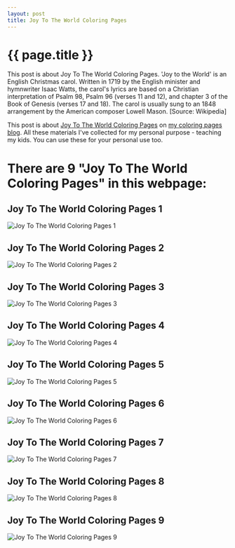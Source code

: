 ```yaml
---
layout: post
title: Joy To The World Coloring Pages
---
```


{{ page.title }}
================

This post is about Joy To The World Coloring Pages. 'Joy to the World' is an English Christmas carol. Written in 1719 by the English minister and hymnwriter Isaac Watts, the carol's lyrics are based on a Christian interpretation of Psalm 98, Psalm 96 (verses 11 and 12), and chapter 3 of the Book of Genesis (verses 17 and 18). The carol is usually sung to an 1848 arrangement by the American composer Lowell Mason. [Source: Wikipedia]

This post is about  [Joy To The World Coloring Pages](https://coloring-pages.github.io/2022/1/20/Joy-To-The-World-Coloring-Pages.html) on [my coloring pages blog](https://coloring-pages.github.io/). All these materials I've collected for my personal purpose - teaching my kids. You can use these for your personal use too.

# **There are 9 "Joy To The World Coloring Pages" in this webpage:**

## Joy To The World Coloring Pages 1

![Joy To The World Coloring Pages 1](https://coloring-pages.github.io/coloring-pages/Joy-To-The-World-Coloring-Pages-1.png)

<script async src="https://pagead2.googlesyndication.com/pagead/js/adsbygoogle.js?client=ca-pub-6753140515841889" crossorigin="anonymous"></script> <ins class="adsbygoogle" style="display:block" data-ad-format="autorelaxed" data-ad-client="ca-pub-6753140515841889" data-ad-slot="5405745125"></ins><script>(adsbygoogle = window.adsbygoogle || []).push({}); </script>

## Joy To The World Coloring Pages 2

![Joy To The World Coloring Pages 2](https://coloring-pages.github.io/coloring-pages/Joy-To-The-World-Coloring-Pages-2.png)

## Joy To The World Coloring Pages 3

![Joy To The World Coloring Pages 3](https://coloring-pages.github.io/coloring-pages/Joy-To-The-World-Coloring-Pages-3.png)

## Joy To The World Coloring Pages 4

![Joy To The World Coloring Pages 4](https://coloring-pages.github.io/coloring-pages/Joy-To-The-World-Coloring-Pages-4.png)

## Joy To The World Coloring Pages 5

![Joy To The World Coloring Pages 5](https://coloring-pages.github.io/coloring-pages/Joy-To-The-World-Coloring-Pages-5.png)

## Joy To The World Coloring Pages 6

![Joy To The World Coloring Pages 6](https://coloring-pages.github.io/coloring-pages/Joy-To-The-World-Coloring-Pages-6.png)

## Joy To The World Coloring Pages 7

![Joy To The World Coloring Pages 7](https://coloring-pages.github.io/coloring-pages/Joy-To-The-World-Coloring-Pages-7.png)

## Joy To The World Coloring Pages 8

![Joy To The World Coloring Pages 8](https://coloring-pages.github.io/coloring-pages/Joy-To-The-World-Coloring-Pages-8.png)

## Joy To The World Coloring Pages 9

![Joy To The World Coloring Pages 9](https://coloring-pages.github.io/coloring-pages/Joy-To-The-World-Coloring-Pages-9.png)

<script async src="https://pagead2.googlesyndication.com/pagead/js/adsbygoogle.js?client=ca-pub-6753140515841889" crossorigin="anonymous"></script> <ins class="adsbygoogle" style="display:block" data-ad-format="autorelaxed" data-ad-client="ca-pub-6753140515841889" data-ad-slot="5405745125"></ins><script>(adsbygoogle = window.adsbygoogle || []).push({}); </script>

